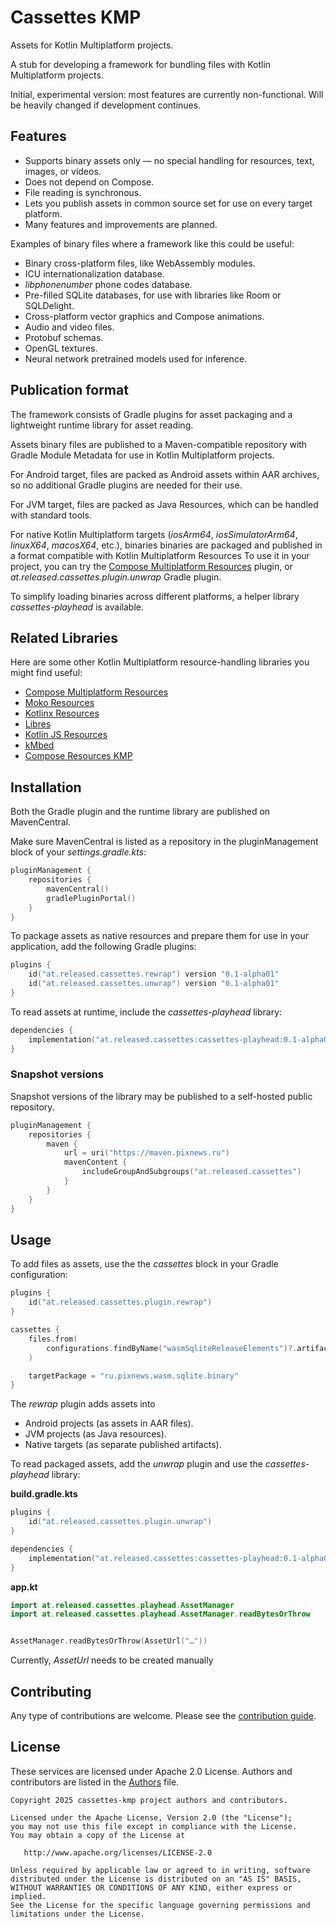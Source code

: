 # Cassettes KMP

Assets for Kotlin Multiplatform projects.

A stub for developing a framework for bundling files with Kotlin Multiplatform projects.

Initial, experimental version: most features are currently non-functional. Will be heavily changed if development continues.

## Features

* Supports binary assets only — no special handling for resources, text, images, or videos.
* Does not depend on Compose.
* File reading is synchronous.
* Lets you publish assets in common source set for use on every target platform.
* Many features and improvements are planned.

Examples of binary files where a framework like this could be useful:

* Binary cross-platform files, like WebAssembly modules.
* ICU internationalization database.
* *libphonenumber* phone codes database.
* Pre-filled SQLite databases, for use with libraries like Room or SQLDelight.
* Cross-platform vector graphics and Compose animations.
* Audio and video files.
* Protobuf schemas.
* OpenGL textures.
* Neural network pretrained models used for inference.

## Publication format

The framework consists of Gradle plugins for asset packaging and a lightweight runtime library for asset reading.

Assets binary files are published to a Maven-compatible repository with Gradle Module Metadata for use
in Kotlin Multiplatform projects.

For Android target, files are packed as Android assets within AAR archives, so no additional Gradle plugins
are needed for their use.

For JVM target, files are packed as Java Resources, which can be handled with standard tools.

For native Kotlin Multiplatform targets (*iosArm64*, *iosSimulatorArm64*, *linuxX64*, *macosX64*, etc.), binaries
binaries are packaged and published in a format compatible with Kotlin Multiplatform Resources
To use it in your project, you can try the [Compose Multiplatform Resources] plugin, or
*at.released.cassettes.plugin.unwrap* Gradle plugin.

To simplify loading binaries across different platforms, a helper library *cassettes-playhead* is available.

## Related Libraries

Here are some other Kotlin Multiplatform resource-handling libraries you might find useful:

* [Compose Multiplatform Resources]
* [Moko Resources](https://github.com/icerockdev/moko-resources)
* [Kotlinx Resources](https://github.com/goncalossilva/kotlinx-resources)
* [Libres](https://github.com/skeptick/libres)
* [Kotlin JS Resources](https://gitlab.com/opensavvy/automation/kotlin-js-resources)
* [kMbed](https://github.com/karmakrafts/kMbed)
* [Compose Resources KMP](https://github.com/JavierSegoviaCordoba/compose-resources-kmp/tree/main)

## Installation

Both the Gradle plugin and the runtime library are published on MavenCentral.

Make sure MavenCentral is listed as a repository in the pluginManagement block of your *settings.gradle.kts*:

```kotlin
pluginManagement {
    repositories {
        mavenCentral()
        gradlePluginPortal()
    }
}
```

To package assets as native resources and prepare them for use in your application, add the following Gradle plugins:

```kotlin
plugins {
    id("at.released.cassettes.rewrap") version "0.1-alpha01"
    id("at.released.cassettes.unwrap") version "0.1-alpha01"
}
```

To read assets at runtime, include the *cassettes-playhead* library:

```kotlin
dependencies {
    implementation("at.released.cassettes:cassettes-playhead:0.1-alpha01")
}
```

### Snapshot versions

Snapshot versions of the library may be published to a self-hosted public repository.

```kotlin
pluginManagement {
    repositories {
        maven {
            url = uri("https://maven.pixnews.ru")
            mavenContent {
                includeGroupAndSubgroups("at.released.cassettes")
            }
        }
    }
}
```

## Usage

To add files as assets, use the the *cassettes* block in your Gradle configuration:

```kotlin
plugins {
    id("at.released.cassettes.plugin.rewrap")
}

cassettes {
    files.from(
        configurations.findByName("wasmSqliteReleaseElements")?.artifacts?.files
    )

    targetPackage = "ru.pixnews.wasm.sqlite.binary"
}
```

The *rewrap* plugin adds assets into
* Android projects (as assets in AAR files).
* JVM projects (as Java resources).
* Native targets (as separate published artifacts).

To read packaged assets, add the *unwrap* plugin and use the *cassettes-playhead* library:

__build.gradle.kts__

```kotlin
plugins {
    id("at.released.cassettes.plugin.unwrap")
}

dependencies {
    implementation("at.released.cassettes:cassettes-playhead:0.1-alpha01")
}
```

__app.kt__

```kotlin
import at.released.cassettes.playhead.AssetManager
import at.released.cassettes.playhead.AssetManager.readBytesOrThrow


AssetManager.readBytesOrThrow(AssetUrl("…"))
```

Currently, *AssetUrl* needs to be created manually

## Contributing

Any type of contributions are welcome. Please see the [contribution guide].

## License

These services are licensed under Apache 2.0 License. Authors and contributors are listed in the
[Authors] file.

```
Copyright 2025 cassettes-kmp project authors and contributors.

Licensed under the Apache License, Version 2.0 (the "License");
you may not use this file except in compliance with the License.
You may obtain a copy of the License at

   http://www.apache.org/licenses/LICENSE-2.0

Unless required by applicable law or agreed to in writing, software
distributed under the License is distributed on an "AS IS" BASIS,
WITHOUT WARRANTIES OR CONDITIONS OF ANY KIND, either express or implied.
See the License for the specific language governing permissions and
limitations under the License.
```

[Authors]: https://github.com/illarionov/cassettes-kmp/blob/main/AUTHORS
[Compose Multiplatform Resources]: https://www.jetbrains.com/help/kotlin-multiplatform-dev/compose-multiplatform-resources.html
[contribution guide]: https://github.com/illarionov/cassettes-kmp/blob/main/CONTRIBUTING.md
